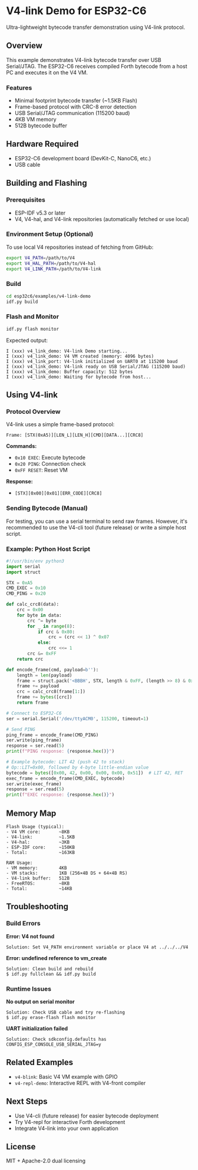 # V4-link Demo for ESP32-C6

Ultra-lightweight bytecode transfer demonstration using V4-link protocol.

## Overview

This example demonstrates V4-link bytecode transfer over USB Serial/JTAG. The ESP32-C6 receives compiled Forth bytecode from a host PC and executes it on the V4 VM.

### Features

- Minimal footprint bytecode transfer (~1.5KB Flash)
- Frame-based protocol with CRC-8 error detection
- USB Serial/JTAG communication (115200 baud)
- 4KB VM memory
- 512B bytecode buffer

## Hardware Required

- ESP32-C6 development board (DevKit-C, NanoC6, etc.)
- USB cable

## Building and Flashing

### Prerequisites

- ESP-IDF v5.3 or later
- V4, V4-hal, and V4-link repositories (automatically fetched or use local)

### Environment Setup (Optional)

To use local V4 repositories instead of fetching from GitHub:

```bash
export V4_PATH=/path/to/V4
export V4_HAL_PATH=/path/to/V4-hal
export V4_LINK_PATH=/path/to/V4-link
```

### Build

```bash
cd esp32c6/examples/v4-link-demo
idf.py build
```

### Flash and Monitor

```bash
idf.py flash monitor
```

Expected output:

```
I (xxx) v4_link_demo: V4-link Demo starting...
I (xxx) v4_link_demo: V4 VM created (memory: 4096 bytes)
I (xxx) v4_link_port: V4-link initialized on UART0 at 115200 baud
I (xxx) v4_link_demo: V4-link ready on USB Serial/JTAG (115200 baud)
I (xxx) v4_link_demo: Buffer capacity: 512 bytes
I (xxx) v4_link_demo: Waiting for bytecode from host...
```

## Using V4-link

### Protocol Overview

V4-link uses a simple frame-based protocol:

```
Frame: [STX(0xA5)][LEN_L][LEN_H][CMD][DATA...][CRC8]
```

**Commands:**
- `0x10 EXEC`: Execute bytecode
- `0x20 PING`: Connection check
- `0xFF RESET`: Reset VM

**Response:**
- `[STX][0x00][0x01][ERR_CODE][CRC8]`

### Sending Bytecode (Manual)

For testing, you can use a serial terminal to send raw frames. However, it's recommended to use the V4-cli tool (future release) or write a simple host script.

### Example: Python Host Script

```python
#!/usr/bin/env python3
import serial
import struct

STX = 0xA5
CMD_EXEC = 0x10
CMD_PING = 0x20

def calc_crc8(data):
    crc = 0x00
    for byte in data:
        crc ^= byte
        for _ in range(8):
            if crc & 0x80:
                crc = (crc << 1) ^ 0x07
            else:
                crc <<= 1
        crc &= 0xFF
    return crc

def encode_frame(cmd, payload=b''):
    length = len(payload)
    frame = struct.pack('<BBBH', STX, length & 0xFF, (length >> 8) & 0xFF, cmd)
    frame += payload
    crc = calc_crc8(frame[1:])
    frame += bytes([crc])
    return frame

# Connect to ESP32-C6
ser = serial.Serial('/dev/ttyACM0', 115200, timeout=1)

# Send PING
ping_frame = encode_frame(CMD_PING)
ser.write(ping_frame)
response = ser.read(5)
print(f"PING response: {response.hex()}")

# Example bytecode: LIT 42 (push 42 to stack)
# Op::LIT=0x00, followed by 4-byte little-endian value
bytecode = bytes([0x00, 42, 0x00, 0x00, 0x00, 0x51])  # LIT 42, RET
exec_frame = encode_frame(CMD_EXEC, bytecode)
ser.write(exec_frame)
response = ser.read(5)
print(f"EXEC response: {response.hex()}")
```

## Memory Map

```
Flash Usage (typical):
- V4 VM core:       ~8KB
- V4-link:          ~1.5KB
- V4-hal:           ~3KB
- ESP-IDF core:     ~150KB
- Total:            ~163KB

RAM Usage:
- VM memory:        4KB
- VM stacks:        1KB (256×4B DS + 64×4B RS)
- V4-link buffer:   512B
- FreeRTOS:         ~8KB
- Total:            ~14KB
```

## Troubleshooting

### Build Errors

**Error: V4 not found**
```
Solution: Set V4_PATH environment variable or place V4 at ../../../V4
```

**Error: undefined reference to vm_create**
```
Solution: Clean build and rebuild
$ idf.py fullclean && idf.py build
```

### Runtime Issues

**No output on serial monitor**
```
Solution: Check USB cable and try re-flashing
$ idf.py erase-flash flash monitor
```

**UART initialization failed**
```
Solution: Check sdkconfig.defaults has CONFIG_ESP_CONSOLE_USB_SERIAL_JTAG=y
```

## Related Examples

- `v4-blink`: Basic V4 VM example with GPIO
- `v4-repl-demo`: Interactive REPL with V4-front compiler

## Next Steps

- Use V4-cli (future release) for easier bytecode deployment
- Try V4-repl for interactive Forth development
- Integrate V4-link into your own application

## License

MIT + Apache-2.0 dual licensing

